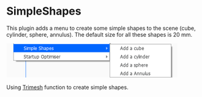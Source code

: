 # SimpleShapes

This plugin adds a menu to create some simple shapes to the scene (cube, cylinder, sphere, annulus). The default size for all these shapes is 20 mm.

![menu Extensions Simple Shapes](./images/option.jpg)

Using [Trimesh](https://github.com/mikedh/trimesh) function to create simple shapes.
